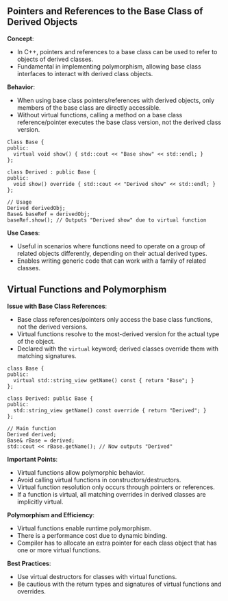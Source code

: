 ## Pointers and References to the Base Class of Derived Objects

**Concept**:
  - In C++, pointers and references to a base class can be used to refer to objects of derived classes.
  - Fundamental in implementing polymorphism, allowing base class interfaces to interact with derived class objects.

**Behavior**:
  - When using base class pointers/references with derived objects, only members of the base class are directly accessible.
  - Without virtual functions, calling a method on a base class reference/pointer executes the base class version, not the derived class version.

```
Class Base {
public:
  virtual void show() { std::cout << "Base show" << std::endl; }
};

class Derived : public Base {
public:
  void show() override { std::cout << "Derived show" << std::endl; }
};

// Usage
Derived derivedObj;
Base& baseRef = derivedObj;
baseRef.show(); // Outputs "Derived show" due to virtual function
```

**Use Cases**:
  - Useful in scenarios where functions need to operate on a group of related objects differently, depending on their actual derived types.
  - Enables writing generic code that can work with a family of related classes.

## Virtual Functions and Polymorphism

**Issue with Base Class References**:
  - Base class references/pointers only access the base class functions, not the derived versions.
  - Virtual functions resolve to the most-derived version for the actual type of the object.
  - Declared with the `virtual` keyword; derived classes override them with matching signatures.

```
class Base {
public:
  virtual std::string_view getName() const { return "Base"; }
};

class Derived: public Base {
public:
  std::string_view getName() const override { return "Derived"; }
};

// Main function
Derived derived;
Base& rBase = derived;
std::cout << rBase.getName(); // Now outputs "Derived"
```

**Important Points**:
  - Virtual functions allow polymorphic behavior.
  - Avoid calling virtual functions in constructors/destructors.
  - Virtual function resolution only occurs through pointers or references.
  - If a function is virtual, all matching overrides in derived classes are implicitly virtual.

**Polymorphism and Efficiency**:
  - Virtual functions enable runtime polymorphism.
  - There is a performance cost due to dynamic binding.
  - Compiler has to allocate an extra pointer for each class object that has one or more virtual functions.

**Best Practices**:
  - Use virtual destructors for classes with virtual functions.
  - Be cautious with the return types and signatures of virtual functions and overrides.

